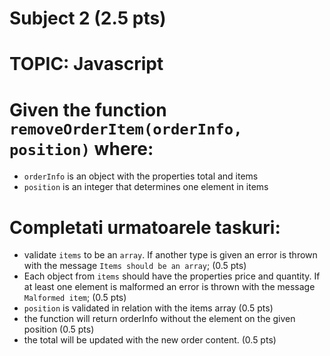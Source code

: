 # Subject 2 (2.5 pts)
# TOPIC: Javascript

# Given the function  `removeOrderItem(orderInfo, position)` where:
- `orderInfo` is an object with the properties total and items
- `position` is an integer that determines one element in items

# Completati urmatoarele taskuri:
- validate `items` to be an `array`. If another type is given an error is thrown with the message `Items should be an array`; (0.5 pts)
- Each object from `items` should have the properties price and quantity. If at least one element is malformed an error is thrown with the message `Malformed item`; (0.5 pts)
- `position` is validated in relation with the items array (0.5 pts)
- the function will return orderInfo without the element on the given position (0.5 pts)
- the total will be updated with the new order content. (0.5 pts)